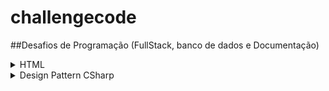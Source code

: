 # challengecode
##Desafios de Programação (FullStack, banco de dados e Documentação)



<details>

<summary>HTML</summary>

1. [Basic Form](/HTML/01HtmlChallenge_BasicForm.md)



</details>

<details>
<summary>Design Pattern CSharp</summary>

1. [Observer - Almoxarifado aumento de Preço (Bakcend)](/DesignPatternCSharp/01DesignPatternCSharp_Observer.md)
2. [Observer - Almoxarifado - Produto Vencido (Backend)](/DesignPatternCSharp/02DesignPatternCSharp_ObserverProdutoVencido.md)


</details>

